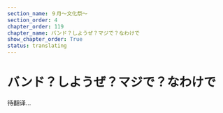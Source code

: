 ```yaml
---
section_name: ９月～文化祭～
section_order: 4
chapter_order: 119
chapter_name: バンド？しようぜ？マジで？なわけで
show_chapter_order: True
status: translating
---
```


# バンド？しようぜ？マジで？なわけで
待翻译...
